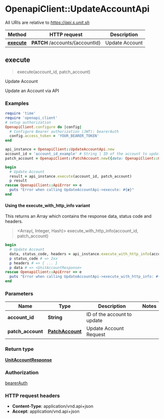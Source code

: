 # OpenapiClient::UpdateAccountApi

All URIs are relative to *https://api.s.unit.sh*

| Method | HTTP request | Description |
| ------ | ------------ | ----------- |
| [**execute**](UpdateAccountApi.md#execute) | **PATCH** /accounts/{accountId} | Update Account |


## execute

> <UnitAccountResponse> execute(account_id, patch_account)

Update Account

Update an Account via API 

### Examples

```ruby
require 'time'
require 'openapi_client'
# setup authorization
OpenapiClient.configure do |config|
  # Configure Bearer authorization (JWT): bearerAuth
  config.access_token = 'YOUR_BEARER_TOKEN'
end

api_instance = OpenapiClient::UpdateAccountApi.new
account_id = 'account_id_example' # String | ID of the account to update
patch_account = OpenapiClient::PatchAccount.new({data: OpenapiClient::UpdateCreditAccount.new({type: 'type_example', attributes: OpenapiClient::UpdateCreditAccountAttributes.new})}) # PatchAccount | Update Account Request

begin
  # Update Account
  result = api_instance.execute(account_id, patch_account)
  p result
rescue OpenapiClient::ApiError => e
  puts "Error when calling UpdateAccountApi->execute: #{e}"
end
```

#### Using the execute_with_http_info variant

This returns an Array which contains the response data, status code and headers.

> <Array(<UnitAccountResponse>, Integer, Hash)> execute_with_http_info(account_id, patch_account)

```ruby
begin
  # Update Account
  data, status_code, headers = api_instance.execute_with_http_info(account_id, patch_account)
  p status_code # => 2xx
  p headers # => { ... }
  p data # => <UnitAccountResponse>
rescue OpenapiClient::ApiError => e
  puts "Error when calling UpdateAccountApi->execute_with_http_info: #{e}"
end
```

### Parameters

| Name | Type | Description | Notes |
| ---- | ---- | ----------- | ----- |
| **account_id** | **String** | ID of the account to update |  |
| **patch_account** | [**PatchAccount**](PatchAccount.md) | Update Account Request |  |

### Return type

[**UnitAccountResponse**](UnitAccountResponse.md)

### Authorization

[bearerAuth](../README.md#bearerAuth)

### HTTP request headers

- **Content-Type**: application/vnd.api+json
- **Accept**: application/vnd.api+json

